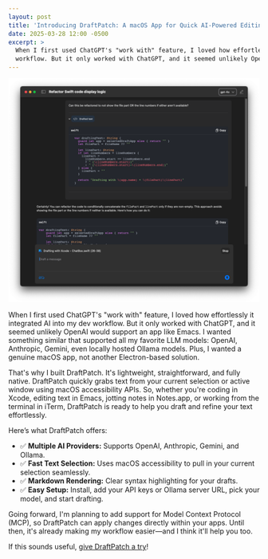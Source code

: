 ```yaml
---
layout: post
title: 'Introducing DraftPatch: A macOS App for Quick AI-Powered Editing'
date: 2025-03-28 12:00 -0500
excerpt: >
  When I first used ChatGPT's "work with" feature, I loved how effortlessly it integrated AI into my dev
  workflow. But it only worked with ChatGPT, and it seemed unlikely OpenAI would support an app like Emacs.
---
```


![DraftPatch example screenshot](/assets/images/posts/draftpatch-screenshot.png)

When I first used ChatGPT's "work with" feature, I loved how effortlessly it integrated AI into my
dev workflow. But it only worked with ChatGPT, and it seemed unlikely OpenAI would support an app
like Emacs. I wanted something similar that supported all my favorite LLM models: OpenAI, Anthropic,
Gemini, even locally hosted Ollama models. Plus, I wanted a genuine macOS app, not another
Electron-based solution.

That's why I built DraftPatch. It's lightweight, straightforward, and fully native. DraftPatch
quickly grabs text from your current selection or active window using macOS accessibility APIs. So,
whether you're coding in Xcode, editing text in Emacs, jotting notes in Notes.app, or working from
the terminal in iTerm, DraftPatch is ready to help you draft and refine your text effortlessly.

Here’s what DraftPatch offers:

- ✅ **Multiple AI Providers:** Supports OpenAI, Anthropic, Gemini, and Ollama.
- ✅ **Fast Text Selection:** Uses macOS accessibility to pull in your current selection seamlessly.
- ✅ **Markdown Rendering:** Clear syntax highlighting for your drafts.
- ✅ **Easy Setup:** Install, add your API keys or Ollama server URL, pick your model, and start drafting.

Going forward, I'm planning to add support for Model Context Protocol (MCP), so DraftPatch can apply
changes directly within your apps. Until then, it's already making my workflow easier—and I think
it'll help you too.

If this sounds useful, [give DraftPatch a try](https://github.com/Robdel12/DraftPatch/releases)!
